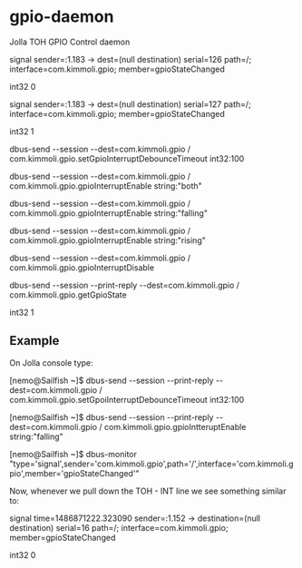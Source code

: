 gpio-daemon
=======

Jolla TOH GPIO Control daemon



signal sender=:1.183 -> dest=(null destination) serial=126 path=/; interface=com.kimmoli.gpio; member=gpioStateChanged

   int32 0
   
signal sender=:1.183 -> dest=(null destination) serial=127 path=/; interface=com.kimmoli.gpio; member=gpioStateChanged

   int32 1


dbus-send --session --dest=com.kimmoli.gpio / com.kimmoli.gpio.setGpioInterruptDebounceTimeout int32:100

dbus-send --session --dest=com.kimmoli.gpio / com.kimmoli.gpio.gpioInterruptEnable string:"both"

dbus-send --session --dest=com.kimmoli.gpio / com.kimmoli.gpio.gpioInterruptEnable string:"falling"

dbus-send --session --dest=com.kimmoli.gpio / com.kimmoli.gpio.gpioInterruptEnable string:"rising"

dbus-send --session --dest=com.kimmoli.gpio / com.kimmoli.gpio.gpioInterruptDisable



dbus-send --session --print-reply --dest=com.kimmoli.gpio / com.kimmoli.gpio.getGpioState

   int32 1


Example
-------

On Jolla console type:

[nemo@Sailfish ~]$ dbus-send --session --print-reply --dest=com.kimmoli.gpio / com.kimmoli.gpio.setGpoiInterruptDebounceTimeout int32:100

[nemo@Sailfish ~]$ dbus-send --session --print-reply --dest=com.kimmoli.gpio / com.kimmoli.gpio.gpioIntteruptEnable string:"falling"

[nemo@Sailfish ~]$ dbus-monitor "type='signal',sender='com.kimmoli.gpio',path='/',interface='com.kimmoli.gpio',member='gpioStateChanged'"

Now, whenever we pull down the TOH - INT line we see something similar to:

signal time=1486871222.323090 sender=:1.152 -> destination=(null destination) serial=16 path=/; interface=com.kimmoli.gpio; member=gpioStateChanged

   int32 0
